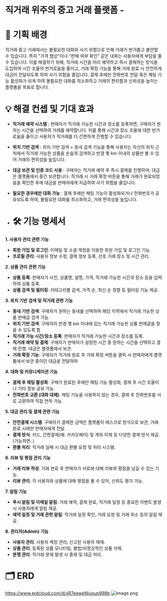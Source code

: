 # 직거래 위주의 중고 거래 플랫폼 - 

# 📌 기획 배경

직거래 중고 거래에서는 불필요한 대화와 사기 위험으로 인해 거래가 번거롭고 불안할 수 있습니다. 특히 "가격 협상"이나 "판매 여부 확인" 같은 대화는 사용자에게 부담을 줄 수 있습니다. 이를 해결하기 위해, 직거래 시간을 미리 예약하고 즉시 결제하는 방식을 도입하여 시간 조율의 번거로움을 줄이고, 거래 확정 기능을 통해 거래 완료 시 안전하게 대금이 전달되도록 하여 사기 위험을 줄입니다. 결제 후에만 전화번호 전달 혹은 채팅 기능 활성화가 되게 하여 불필요한 대화를 최소화하고 거래의 편리함과 신뢰성을 높이는 플랫폼을 목표로 합니다.

# 💡 해결 컨셉 및 기대 효과

- **직거래 예약 시스템** : 판매자가 직거래 가능한 시간과 장소를 등록하면, 구매자가 원하는 시간을 선택하여 거래를 예약합니다. 이를 통해 시간과 장소 조율에 대한 번거로움을 줄이고 사용자가 직거래를 더 간편하게 진행할 수 있습니다.
- **위치 기반 검색** : 위치 기반 검색 + 동네 검색 기능을 통해 사용자는 자신의 위치 근처에서 직거래 가능한 상품을 손쉽게 검색하고 반경 몇 km 이내의 상품만 볼 수 있어 거래의 편의성을 높입니다.
- **대금 보관 및 인증 코드 사용** : 구매자는 직거래 예약 후 즉시 결제를 진행하며, 대금은 플랫폼에서 중간 보관합니다. 직거래 시 거래 확정 버튼을 통해 거래가 완료되었음을 확인한 후에 대금을 판매자에게 지급하여 사기 위험을 줄입니다.
- **필요한 경우에만 대화 가능** : 결제 후에만 채팅 기능이 활성화되거나 전화번호가 공유되도록 하여, 불필요한 대화를 최소화하고, 거래 편의성을 높입니다.

- # 🛠️  기능 명세서

**1. 사용자 관리 관련 기능**

- **회원 가입 및 로그인**: 이메일 및 소셜 계정을 이용한 회원 가입 및 로그인 기능.
- **프로필 관리**: 사용자 정보 수정, 결제 정보 등록, 선호 거래 장소 및 시간 관리.

**2. 상품 관리 관련 기능**

- **상품 등록**: 판매자가 사진, 상품명, 설명, 가격, 직거래 가능한 시간과 장소 등을 입력하여 상품 등록.
- **상품 검색 및 필터링**: 카테고리별 검색, 가격 순, 최신 순 정렬 등 필터링 기능 제공.

**3. 위치 기반 검색 및 직거래 관련 기능**

- **동네 기반 검색**: 구매자가 원하는 동네를 선택하여 해당 지역에서 직거래 가능한 상품 판매글 검색 가능.
- **위치 기반 검색**: 구매자의 반경 몇 km 이내에 있는 직거래 가능한 상품 판매글을 찾을 수 있도록 함
- **직거래 가능 시간/장소 등록**: 판매자가 직거래 가능한 시간과 장소를 등록.
- **직거래 예약 및 결제**: 구매자가 판매자가 설정한 시간 중 원하는 시간을 선택하고 결제 진행. 대금은 플랫폼에서 보관.
- **거래 확정 기능**: 구매자가 직거래 완료 후 거래 확정 버튼을 클릭 시 판매자에게 플랫폼에서 보관 중이던 대금을 전달하여 

**4. 대화 및 커뮤니케이션 기능**

- **결제 후 채팅 활성화**: 구매가 완료된 후에만 채팅 기능 활성화, 결제 후 시간 조율이나 기타 정보 공유 가능.
- **전화번호 교환 (대화 대체)**: 채팅 기능을 사용하지 않는 경우, 결제 후 전화번호를 서로 교환하여 직접 연락 가능.

**5. 대금 관리 및 결제 관련 기능**

- **안전결제 시스템**: 구매자가 결제한 금액은 플랫폼이 에스크로 방식으로 보관, 거래 완료 시에만 판매자에게 전달.
- **결제 방식**: 카드, 간편결제(예: 카카오페이) 및 계좌 이체 등 다양한 결제 방식 제공. (가능하면..)
- **환불 처리**: 직거래 실패 시 대금 환불 요청 및 처리 시스템.

**6. 리뷰 및 평점 관리 기능**

- **거래 리뷰 작성**: 거래 완료 후 판매자가 서로에 대해 리뷰와 평점을 남길 수 있는 기능.
- **리뷰 관리**: 각 사용자와 상품에 대해 평점을 볼 수 있어, 신뢰도 평가 가능.

**7. 알림 기능**

- **푸시 알림 및 이메일 알림**: 거래 예약, 결제 완료, 직거래 일정 등 중요한 이벤트 발생 시 사용자에게 알림 제공.
- **예약 일정 및 거래 관련 알림**: 직거래 일정 확인, 거래 요청 및 거래 취소 등의 알림 제공.

**8. 관리자(Admin) 기능**

- **사용자 관리**: 사용자 계정 관리, 신고된 사용자 제재.
- **상품 관리**: 등록된 상품 모니터링, 불법/비정상적인 상품 삭제.
- **분쟁 관리**: 직거래 문제 발생 시 중재 및 대금 처리.

# 🗂️ ERD

https://www.erdcloud.com/d/xR7eeweNiuoup998b
![image.png](https://prod-files-secure.s3.us-west-2.amazonaws.com/7769e80f-4cd8-401d-b540-89a24b4d0788/d281a0c7-d823-462c-a70c-19c320f37937/image.png)
